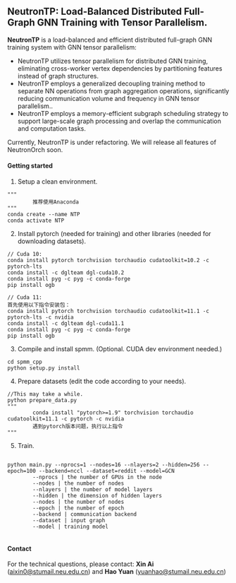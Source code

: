 ## NeutronTP: Load-Balanced Distributed Full-Graph GNN Training with Tensor Parallelism. 

**NeutronTP** is a load-balanced and efficient distributed full-graph GNN training system with GNN tensor parallelism:

 * NeutronTP utilizes tensor parallelism for distributed GNN training, eliminating cross-worker vertex dependencies by partitioning features instead of graph structures.
 * NeutronTP employs a generalized decoupling training method to separate NN operations from graph aggregation operations, significantly reducing communication volume and frequency in GNN tensor parallelism.. 
 * NeutronTP employs a memory-efficient subgraph scheduling strategy to support large-scale graph processing and overlap the communication and computation tasks.


Currently, NeutronTP is under refactoring. We will release all features of NeutronOrch soon.

#### Getting started

1. Setup a clean environment.
```
"""
        推荐使用Anaconda
"""
conda create --name NTP
conda activate NTP
```
2. Install pytorch (needed for training) and other libraries (needed for downloading datasets). 


```
// Cuda 10:
conda install pytorch torchvision torchaudio cudatoolkit=10.2 -c pytorch-lts
conda install -c dglteam dgl-cuda10.2
conda install pyg -c pyg -c conda-forge
pip install ogb
```

```
// Cuda 11:
首先使用以下指令安装包：
conda install pytorch torchvision torchaudio cudatoolkit=11.1 -c pytorch-lts -c nvidia
conda install -c dglteam dgl-cuda11.1
conda install pyg -c pyg -c conda-forge
pip install ogb
```

3. Compile and install spmm. (Optional. CUDA dev environment needed.)
```
cd spmm_cpp
python setup.py install
```

4. Prepare datasets (edit the code according to your needs).
```
//This may take a while.
python prepare_data.py
"""
        conda install "pytorch>=1.9" torchvision torchaudio cudatoolkit=11.1 -c pytorch -c nvidia
        遇到pytorch版本问题，执行以上指令
"""
```
5. Train.
```

python main.py --nprocs=1 --nodes=16 --nlayers=2 --hidden=256 --epoch=100 --backend=nccl --dataset=reddit --model=GCN
        --nprocs | the number of GPUs in the node
        --nodes | the number of nodes
        --nlayers | the number of model layers
        --hidden | the dimension of hidden layers
        --nodes | the number of nodes
        --epoch | the number of epoch
        --backend | communication backend
        --dataset | input graph
        --model | training model
      
```


#### Contact

For the technical questions, please contact: **Xin Ai** (aixin0@stumail.neu.edu.cn) and **Hao Yuan** (yuanhao@stumail.neu.edu.cn)

